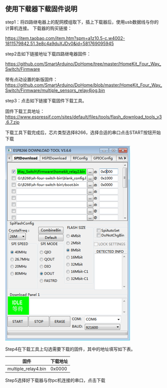 ## 使用下载器下载固件说明

step1：将四路继电器上的配网模组取下，插上下载器后，使用usb数据线与你的计算机连接。
下载器的购买链接：

https://item.taobao.com/item.htm?spm=a1z10.5-c.w4002-1811579842.51.3e8c4a9duXJDv0&id=581769095945

step2击如下链接地址下载四路继电器固件：

https://github.com/SmartArduino/DoHome/tree/master/HomeKit_Four_Way_Switch/Firmware

带有点动设置的新版固件：
https://github.com/SmartArduino/DoHome/blob/master/HomeKit_Four_Way_Switch/Firmware/multiple_sensors_relay4jog.bin

step3：点击如下链接下载固件下载工具。

固件下载工具地址：https://www.espressif.com/sites/default/files/tools/flash_download_tools_v3.6.7.zip

下载工具下载完成后，芯片类型选择8266，选择合适的串口点击START按钮开始下载

  <img src="../README_IMAGE/9.png" width="400" />


Step4在下载工具上勾选需要下载的固件，其中的地址填写如下表。

| 固件              | 下载地址      |
| ----------------- | -------------| 
| multiple_relay4.bin            | 0x0000       | 


Step5选择好下载器与你pc机连接的串口，点击下载
